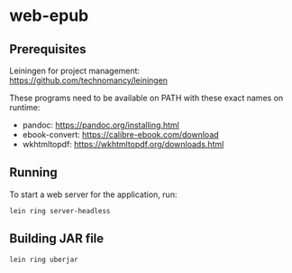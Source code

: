 # web-epub

## Prerequisites

Leiningen for project management: https://github.com/technomancy/leiningen

These programs need to be available on PATH with these exact names on runtime:
- pandoc: https://pandoc.org/installing.html
- ebook-convert: https://calibre-ebook.com/download
- wkhtmltopdf: https://wkhtmltopdf.org/downloads.html

## Running

To start a web server for the application, run:

    lein ring server-headless

## Building JAR file

    lein ring uberjar

